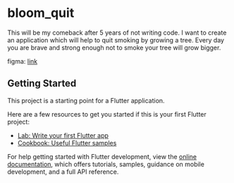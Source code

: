 # bloom_quit

This will be my comeback after 5 years of not writing code. I want to create an application which will help to quit smoking by growing a tree. Every day you are brave and strong enough not to smoke your tree will grow bigger.

figma: [link](https://www.figma.com/design/zFs7dkBtUZRcugcc8gRDx0/BloomQuit?node-id=0-1&t=LXk9dfjYgU1n6Q9r-1)

## Getting Started

This project is a starting point for a Flutter application.

Here are a few resources to get you started if this is your first Flutter project:

- [Lab: Write your first Flutter app](https://docs.flutter.dev/get-started/codelab)
- [Cookbook: Useful Flutter samples](https://docs.flutter.dev/cookbook)

For help getting started with Flutter development, view the
[online documentation](https://docs.flutter.dev/), which offers tutorials,
samples, guidance on mobile development, and a full API reference.
